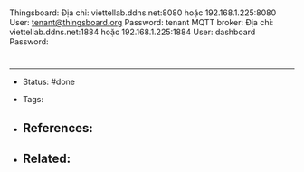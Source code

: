 # 
Thingsboard:
Địa chỉ: viettellab.ddns.net:8080 hoặc 192.168.1.225:8080
User: tenant@thingsboard.org
Password: tenant
MQTT broker:
Địa chỉ: viettellab.ddns.net:1884 hoặc 192.168.1.225:1884
User: dashboard
Password:


# 

---
- Status: #done

- Tags: 

- References:
	- 

- Related:
	- 
